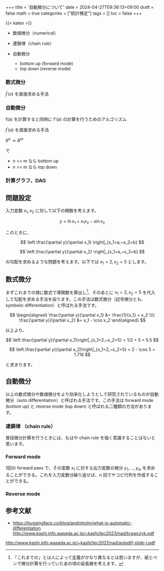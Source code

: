 +++
title = '自動微分について'
date = 2024-04-27T09:36:13+09:00
draft = false
math = true
categories = ["統計検定"]
tags = []
toc = false
+++

{{< katex >}}



- 数値微分（numerical）



- 連鎖律（chain rule）
- 自動微分 
  - bottom up (forward mode)
  - top down (reverse mode)


### 数式微分

$f^\prime(x)$ を直接求める手法


### 自動微分


f(a) を計算すると同時に f'(a) の計算を行うためのアルゴリズム

$f^\prime(a)$ を直接求める手法


$R^n \to R^m$ 

で

- n << m なら bottom up
- n >> m なら top down



### 計算グラフ、DAG

## 問題設定


入力変数 $x_1, x_2$ に対して以下の関数を考えます。

$$
y = \ln x_1 + x_1x_2 - \sin x_2
$$

このときに、

$$
\left.\frac{\partial y}{\partial x_1} \right|_{x_1=a,~x_2=b}
$$

$$
\left.\frac{\partial y}{\partial x_2} \right|_{x_1=a,~x_2=b}
$$

の勾配を求めるような問題を考えます。以下では $x_1=2, x_2=5$ とします。



## 数式微分


まずこれまでの様に数式で導関数を算出し[^1]、そのあとに $x_1=2, x_2=5$ を代入して勾配を求める手法を採ります。この手法は数式微分（記号微分とも、symbolic differentiation）と呼ばれる手法です。

$$
\begin{aligned}
\frac{\partial y}{\partial x_1} &= \frac{1}{x_1} + x_2 \\\\
\frac{\partial y}{\partial x_2} &= x_1 - \cos x_2
\end{aligned}
$$

以上より、

$$
\left.\frac{\partial y}{\partial x_1}\right|_{x_1=2,~x_2=5} = 1/2 + 5 = 5.5
$$

$$
\left.\frac{\partial y}{\partial x_2}\right|_{x_1=2,~x_2=5} = 2 - \cos 5 = 1.716
$$

と求まります。


## 自動微分

以上の数式微分や数値微分をより効率化しようとして研究されているものが自動微分（auto differentiation）と呼ばれる手法です。この手法は forward mode (bottom up) と reverse mode (top down) と呼ばれる二種類の方法があります。 



### 連鎖律 （chain rule）


普段微分計算を行うときには、もはや chain rule を強く意識することはないと思います。











### Forward mode

1回の forward pass で、その変数 $x_1$ に対する出力変数の微分 $y_1, ..., y_m$ を求めることができる。これを入力変数分繰り返せば、$n$ 回でヤコビ行列を作成することができる。




### Reverse mode











## 参考文献

- https://huggingface.co/blog/andmholm/what-is-automatic-differentiation
http://www.kashi.info.waseda.ac.jp/~kashi/lec2023/nad/krawczyk.pdf

http://www.kashi.info.waseda.ac.jp/~kashi/lec2021/nad/autodif-slide-j.pdf





[^1]: 「これまでの」とは人によって定義がかなり異なるとは思いますが、紙とペンで微分計算を行っていたあの頃の延長線を考えます。